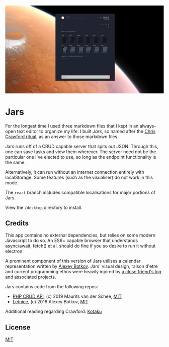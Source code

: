 ![Sweet promotional banner](design/jars-v2.0.0.jpg)

# Jars

For the longest time I used three markdown files that I kept in an always-open text editor to organize my life. I built _Jars_, so named after the [Chris Crawford ritual](http://www.erasmatazz.com/personal/self/sixty.html), as an answer to those markdown files.

Jars runs off of a CRUD capable server that spits out JSON. Through this, one can save tasks and view them wherever. The server need not be the particular one I've elected to use, so long as the endpoint functionality is the same.

Alternatively, it can run without an internet connection entirely with localStorage. Some features (such as the visualiser) do not work in this mode.

The `react` branch includes compatible localisations for major portions of Jars.

View the `/desktop` directory to install.

## Credits

This app contains no external dependencies, but relies on some modern Javascript to do so. An ES6+ capable browser that understands async/await, fetch() et al. should do fine if you so desire to run it without electron.

A prominent component of this version of Jars utilises a calendar representation written by [Alexey Botkov](https://github.com/nomand/). Jars' visual design, raison d'etre and current programming ethos were heavily inpired by [a close friend's log](https://v-os.ca/timekeeping) and associated projects.

Jars contains code from the following repos:
* [PHP CRUD API](https://github.com/mevdschee/php-crud-api), (c) 2019 Maurits van der Schee, [MIT](https://github.com/mevdschee/php-crud-api/blob/master/LICENSE)
* [Letnice](https://github.com/nomand/Letnice), (c) 2018 Alexey Botkov, [MIT](https://github.com/nomand/Letnice/blob/master/LICENSE.md)

Additional reading regarding Crawford: [Kotaku](https://kotaku.com/30-years-later-one-mans-still-trying-to-fix-video-gam-1490377821)

## License

[MIT](licence.md)
